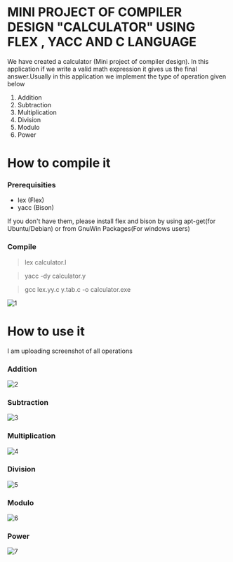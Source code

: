 # MINI PROJECT OF COMPILER DESIGN "CALCULATOR" USING FLEX , YACC AND C LANGUAGE  

We have created a calculator (Mini project of compiler design).
In this application if we write a valid math expression it gives us the final answer.Usually in this 
application we implement the type of operation given below

1. Addition 
2. Subtraction
3. Multiplication 
4. Division
5. Modulo
6. Power 

# How to compile it
### Prerequisities
- lex (Flex)
- yacc (Bison)

If you don't have them, please install flex and bison by using apt-get(for Ubuntu/Debian) or from GnuWin Packages(For windows users)

### Compile
>lex calculator.l

>yacc -dy calculator.y

>gcc lex.yy.c y.tab.c -o calculator.exe

![1](https://user-images.githubusercontent.com/44003571/105080771-4fd7f480-5ab7-11eb-8d9b-b848210155da.png)


# How to use it

I am uploading screenshot of all operations

### Addition 

![2](https://user-images.githubusercontent.com/44003571/105082220-3fc11480-5ab9-11eb-96ba-66e00f4b1cde.png)

### Subtraction

![3](https://user-images.githubusercontent.com/44003571/105082312-5ff0d380-5ab9-11eb-87bc-981397adf1b9.png)

### Multiplication 

![4](https://user-images.githubusercontent.com/44003571/105082315-61220080-5ab9-11eb-9592-3990b2406482.png)

### Division

![5](https://user-images.githubusercontent.com/44003571/105082306-5e271000-5ab9-11eb-87f7-13feec6170d8.png)

### Modulo

![6](https://user-images.githubusercontent.com/44003571/105082307-5ebfa680-5ab9-11eb-807e-9d3941b73a74.png)

### Power

![7](https://user-images.githubusercontent.com/44003571/105082309-5f583d00-5ab9-11eb-99d5-11dafdc6495b.png)






